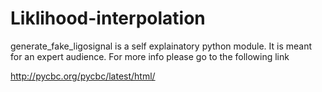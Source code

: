 # Liklihood-interpolation

generate_fake_ligosignal is a self explainatory python module. It is meant for an expert audience. For more info please go to the following link

http://pycbc.org/pycbc/latest/html/
